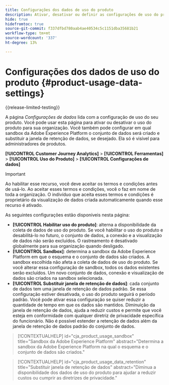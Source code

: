 ```yaml
---
title: Configurações dos dados de uso do produto
description: Ativar, desativar ou definir as configurações de uso do produto.
hide: true
hidefromtoc: true
source-git-commit: f337dfbd780aab4ae40534c5c1151dba35681b21
workflow-type: tm+mt
source-wordcount: '337'
ht-degree: 13%

---
```


# Configurações dos dados de uso do produto {#product-usage-data-settings}

{{release-limited-testing}}

A página _Configurações de dados_ lida com a configuração de uso do seu produto. Você pode usar esta página para ativar ou desativar o uso do produto para sua organização. Você também pode configurar em qual sandbox da Adobe Experience Platform o conjunto de dados será criado e substituir a janela de retenção de dados, se desejado. Ela só é visível para administradores de produtos.

**[!UICONTROL Customer Journey Analytics]** > **[!UICONTROL Ferramentas]** > **[!UICONTROL Uso do Produto]** > **[!UICONTROL Configurações de dados]**

>[!IMPORTANT]
>
>Ao habilitar esse recurso, você deve aceitar os termos e condições antes de usá-lo. Ao aceitar esses termos e condições, você o faz em nome de toda a organização. O indivíduo que aceita esses termos e condições é proprietário da visualização de dados criada automaticamente quando esse recurso é ativado.

As seguintes configurações estão disponíveis nesta página:

* **[!UICONTROL Habilitar uso do produto]**: alterna a disponibilidade da coleta de dados de uso do produto. Se você habilitar o uso do produto e desabilitá-lo no futuro, o conjunto de dados, a conexão e a visualização de dados não serão excluídos. O rastreamento é desativado globalmente para sua organização quando desligado.
* **[!UICONTROL Sandbox]**: determina a sandbox da Adobe Experience Platform em que o esquema e o conjunto de dados são criados. A sandbox escolhida não afeta a coleta de dados de uso do produto. Se você alterar essa configuração de sandbox, todos os dados existentes serão excluídos. Um novo conjunto de dados, conexão e visualização de dados são criados na sandbox selecionada.
* **[!UICONTROL Substituir janela de retenção de dados]**: cada conjunto de dados tem uma janela de retenção de dados padrão. Se essa configuração estiver desativada, o uso do produto seguirá o período padrão. Você pode ativar essa configuração se quiser reduzir a quantidade de tempo em que os dados são mantidos. Diminuição da janela de retenção de dados, ajuda a reduzir custos e permite que você esteja em conformidade com qualquer diretriz de privacidade específica do funcionário. Não é possível estender a retenção de dados além da janela de retenção de dados padrão do conjunto de dados.

>[!CONTEXTUALHELP]
>id="cja_product_usage_sandbox"
>title="Sandbox da Adobe Experience Platform"
>abstract="Determina a sandbox da Adobe Experience Platform na qual o esquema e o conjunto de dados são criados."

>[!CONTEXTUALHELP]
>id="cja_product_usage_data_retention"
>title="Substituir janela de retenção de dados"
>abstract="Diminua a disponibilidade dos dados de uso do produto para ajudar a reduzir custos ou cumprir as diretrizes de privacidade."

